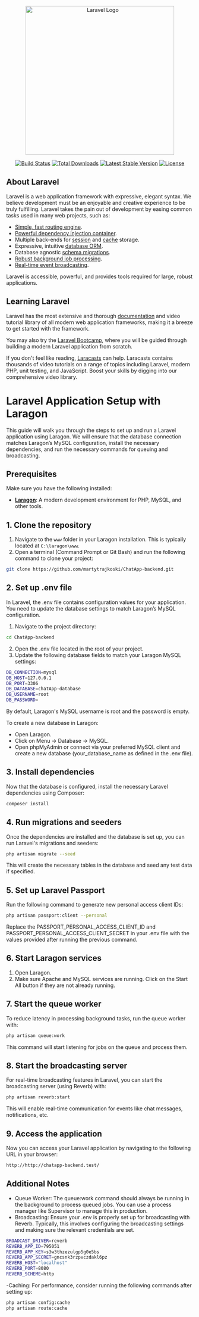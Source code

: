 <p align="center"><a href="https://laravel.com" target="_blank"><img src="https://raw.githubusercontent.com/laravel/art/master/logo-lockup/5%20SVG/2%20CMYK/1%20Full%20Color/laravel-logolockup-cmyk-red.svg" width="400" alt="Laravel Logo"></a></p>

<p align="center">
<a href="https://github.com/laravel/framework/actions"><img src="https://github.com/laravel/framework/workflows/tests/badge.svg" alt="Build Status"></a>
<a href="https://packagist.org/packages/laravel/framework"><img src="https://img.shields.io/packagist/dt/laravel/framework" alt="Total Downloads"></a>
<a href="https://packagist.org/packages/laravel/framework"><img src="https://img.shields.io/packagist/v/laravel/framework" alt="Latest Stable Version"></a>
<a href="https://packagist.org/packages/laravel/framework"><img src="https://img.shields.io/packagist/l/laravel/framework" alt="License"></a>
</p>

## About Laravel

Laravel is a web application framework with expressive, elegant syntax. We believe development must be an enjoyable and creative experience to be truly fulfilling. Laravel takes the pain out of development by easing common tasks used in many web projects, such as:

- [Simple, fast routing engine](https://laravel.com/docs/routing).
- [Powerful dependency injection container](https://laravel.com/docs/container).
- Multiple back-ends for [session](https://laravel.com/docs/session) and [cache](https://laravel.com/docs/cache) storage.
- Expressive, intuitive [database ORM](https://laravel.com/docs/eloquent).
- Database agnostic [schema migrations](https://laravel.com/docs/migrations).
- [Robust background job processing](https://laravel.com/docs/queues).
- [Real-time event broadcasting](https://laravel.com/docs/broadcasting).

Laravel is accessible, powerful, and provides tools required for large, robust applications.

## Learning Laravel

Laravel has the most extensive and thorough [documentation](https://laravel.com/docs) and video tutorial library of all modern web application frameworks, making it a breeze to get started with the framework.

You may also try the [Laravel Bootcamp](https://bootcamp.laravel.com), where you will be guided through building a modern Laravel application from scratch.

If you don't feel like reading, [Laracasts](https://laracasts.com) can help. Laracasts contains thousands of video tutorials on a range of topics including Laravel, modern PHP, unit testing, and JavaScript. Boost your skills by digging into our comprehensive video library.

# Laravel Application Setup with Laragon

This guide will walk you through the steps to set up and run a Laravel application using Laragon. We will ensure that the database connection matches Laragon’s MySQL configuration, install the necessary dependencies, and run the necessary commands for queuing and broadcasting.

## Prerequisites

Make sure you have the following installed:

- **[Laragon](https://laragon.org/)**: A modern development environment for PHP, MySQL, and other tools.

## 1. Clone the repository

1. Navigate to the `www` folder in your Laragon installation. This is typically located at `C:\laragon\www`.
2. Open a terminal (Command Prompt or Git Bash) and run the following command to clone your project:

```bash
git clone https://github.com/martytrajkoski/ChatApp-backend.git
```

## 2. Set up .env file
In Laravel, the .env file contains configuration values for your application. You need to update the database settings to match Laragon’s MySQL configuration.

1. Navigate to the project directory:
```bash
cd ChatApp-backend
```
2. Open the .env file located in the root of your project.
3. Update the following database fields to match your Laragon MySQL settings:
```bash
DB_CONNECTION=mysql
DB_HOST=127.0.0.1
DB_PORT=3306
DB_DATABASE=chatApp-database
DB_USERNAME=root
DB_PASSWORD=
```
By default, Laragon's MySQL username is root and the password is empty.

To create a new database in Laragon:
- Open Laragon.
- Click on Menu → Database → MySQL.
- Open phpMyAdmin or connect via your preferred MySQL client and create a new database (your_database_name as defined in the .env file).

## 3. Install dependencies
Now that the database is configured, install the necessary Laravel dependencies using Composer:

```bash
composer install
```

## 4. Run migrations and seeders
Once the dependencies are installed and the database is set up, you can run Laravel's migrations and seeders:

```bash
php artisan migrate --seed
```
This will create the necessary tables in the database and seed any test data if specified.

## 5. Set up Laravel Passport
Run the following command to generate new personal access client IDs:
```bash
php artisan passport:client --personal
```
Replace the PASSPORT_PERSONAL_ACCESS_CLIENT_ID and PASSPORT_PERSONAL_ACCESS_CLIENT_SECRET in your .env file with the values provided after running the previous command.

## 6. Start Laragon services
1. Open Laragon.
2. Make sure Apache and MySQL services are running. Click on the Start All button if they are not already running.

## 7. Start the queue worker
To reduce latency in processing background tasks, run the queue worker with:
```bash
php artisan queue:work
```
This command will start listening for jobs on the queue and process them.

## 8. Start the broadcasting server
For real-time broadcasting features in Laravel, you can start the broadcasting server (using Reverb) with:

```bash
php artisan reverb:start
```
This will enable real-time communication for events like chat messages, notifications, etc.

## 9. Access the application
Now you can access your Laravel application by navigating to the following URL in your browser:

```bash
http://http://chatapp-backend.test/
```

## Additional Notes
- Queue Worker: The queue:work command should always be running in the background to process queued jobs. You can use a process manager like Supervisor to manage this in production.
- Broadcasting: Ensure your .env is properly set up for broadcasting with Reverb. Typically, this involves configuring the broadcasting settings and making sure the relevant credentials are set.

```bash
BROADCAST_DRIVER=reverb
REVERB_APP_ID=795051
REVERB_APP_KEY=s3w3thzezulgp5g0e5bs
REVERB_APP_SECRET=gncsnk3rzpvczdakl6pz
REVERB_HOST="localhost"
REVERB_PORT=8080
REVERB_SCHEME=http
```
-Caching: For performance, consider running the following commands after setting up:
```bash
php artisan config:cache
php artisan route:cache
```
